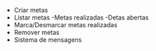 - Criar metas 
- Listar metas
  -Metas realizadas
  -Detas abertas
- Marca/Desmarcar metas realizadas
- Remover metas
- Sistema de mensagens   